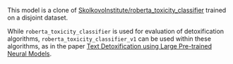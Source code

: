 This model is a clone of [SkolkovoInstitute/roberta_toxicity_classifier](https://huggingface.co/SkolkovoInstitute/roberta_toxicity_classifier) trained on a disjoint dataset. 

While `roberta_toxicity_classifier` is used for evaluation of detoxification algorithms, `roberta_toxicity_classifier_v1` can be used within these algorithms, as in the paper [Text Detoxification using Large Pre-trained Neural Models](https://arxiv.org/abs/1911.00536). 